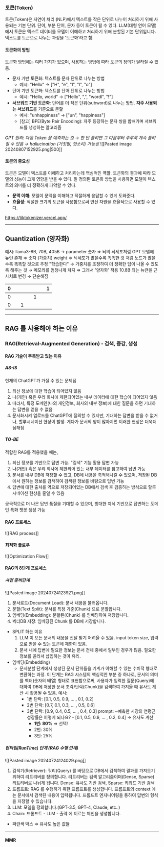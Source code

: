 ### 토큰(Token)

토큰(Token)은 자연어 처리 (NLP)에서 텍스트를 작은 단위로 나누어 처리하기 위해 사용되는 기본 단위. 단어, 부분 단어, 문자 등이 토큰이 될 수 있다.
	LLM(대형 언어 모델)에서 토큰은 텍스트 데이터를 모델이 이해하고 처리하기 위해 분할된 기본 단위입니다. 텍스트를 토큰으로 나누는 과정을 '토큰화'라고 함.


#### 토큰화의 방법

토큰화 방법에는 여러 가지가 있으며, 사용하는 방법에 따라 토큰의 정의가 달라질 수 있음.
- 문자 기반 토큰화: 텍스트를 문자 단위로 나누는 방법
	- 예시: "Hello" → ["H", "e", "l", "l", "o"]
- 단어 기반 토큰화: 텍스트를 단어 단위로 나누는 방법
	- 예시: "Hello, world" → ["Hello", ",", "wordl", "!"]
- **서브워드 기반 토큰화**: 단어를 더 작은 단위(subword)로 나누는 방법. **자주 사용되는 서브워드**를 기준으로 분할
	- 예시: "unhappiness" → ["un", "happiness"]
	- [참고] BPE(Byte Pair Encoding): 자주 등장하는 문자 쌍을 합쳐가며 서브워드를 생성하는 알고리즘 

*GPT 원리: 다음 Token 을 예측하는 것 
	→ 한 번 틀리면 그 다음부터 주루룩 계속 틀려질 수 있음
	→ hallucination (거짓말, 헛소리) 가능성*	
![[Pasted image 20240807152925.png|500]]


#### 토큰의 중요성

토큰은 모델이 텍스트를 이해하고 처리하는데 핵심적인 역할. 토큰화의 결과에 따라 모델의 성능이 크게 영향을 받을 수 있다. 잘 정의된 토큰화 방법을 사용하면 모델이 텍스트의 의미를 더 정확하게 파악할 수 있다.
- **문맥 이해**: 모델이 문맥을 이해하고 적절하게 응답할 수 있게 도와준다.
- **효율성**: 적절한 크기의 토큰을 사용함으로써 연산 자원을 효율적으로 사용할 수 있다.

https://tiktokenizer.vercel.app/


---

## Quantization (양자화)
예시: llama3-8B, 70B, 405B 
	→ parameter 숫자 
		⇒ 뇌의 뇌세포처럼 GPT 모델에 뉴런 존재 
		⇒ 숫자 (가중치) weight 
		⇒ 뇌세포가 많을수록 똑똑한 것 처럼 노드가 많을수록 똑똑할 것으로 추정 
		"학습한다" → 가중치를 조정하여 더 정확한 답이 나올 수 있도록 해주는 것 
		→ 메모리를 엄청나게 차지
	⇒ 그래서 '양자화' 적용
	10.8B 되는 뉴런을 근사치로 변경 → 단순해짐 
	
| 0   |     |     |     |     |     | 1   |
| --- | --- | --- | --- | --- | --- | --- |
| 0   |     |     |     | 1   |     |     |
| 0   |     | 1   |     |     |     |     |

---

## RAG 를 사용해야 하는 이유
### RAG(Retrieval-Augmented Generation) - 검색, 증강, 생성
#### RAG 기술이 주목받고 있는 이유

##### AS-IS
현재의 ChatGPT가 가질 수 있는 문제점
1. 최신 정보에 대한 학습이 되어있지 않음
2. 나(개인) 혹은 우리 회사에 제한되어있는 내부 데이터에 대한 학습이 되어있지 않음
3. 따라서, 특정 도메인(나의 개인정보, 회사의 내부 정보)에 대한 질문을 하면 기대하는 답변을 얻을 수 없음
4. 문서화시켜 업로드를 ChatGPT에 질의할 수 있지만, 기대하는 답변을 받을 수 없거나, 할루시네이션 현상이 발생.
   게다가 문서의 양이 많아지면 이러한 현상은 더욱더 심해짐

##### TO-BE
적합한 RAG를 적용했을 때는,
1. 최신 정보를 기반으로 답변 가능. "검색" 기능 활용 답변 가능
2. 나(개인) 혹은 우리 회사에 제한되어 있는 내부 데이터를 참고하여 답변 가능 
3. 문서를 내부 DB에 저장할 수 있고, DB에 내용을 축적해나갈 수 있으며, 저장된 DB에서 원하는 정보를 검색하여 검색된 정보를 바탕으로 답변 가능
4. 답변에 대한 출처를 역으로 저장되어있는 DB에서 검색 후 검증하는 방식으로 할루시네이션 현상을 줄일 수 있음

궁극적으로 더 나은 답변 품질을 기대할 수 있으며, 방대한 지식 기반으로 답변하는 도메인 특화 챗봇 생성 가능 


#### RAG 프로세스
![[RAG process]]


#### 최적화 플로우
![[Optimization Flow]]


#### RAG의 8단계 프로세스
##### 사전 준비단계
![[Pasted image 20240724123921.png]]
1. 문서로드(Document Load): 문서 내용을 불러옵니다.
2. 분할(Text Split): 문서를 특정 기준(Chunk) 으로 분할합니다.
3. 임베딩(Embedding): 분할된(Chunk) 를 임베딩하여 저장합니다.
4. 벡터DB 저장: 임베딩된 Chunk 를 DB에 저장합니다.

- SPLIT 하는 이유
	1. LLM 이 모든 문서의 내용을 전달 받기 어려울 수 있음. input token size, 입력으로 받을 수 있는 토큰에 제한이 있음.
	2. 문서 내에 답변에 필요한 정보는 문서 전체 중에서 일부인 경우가 많음. 필요한 정보를 골라서 삽입하는 것이 유리.
- 임베딩(Embedding)
	- 문서분할 단계에서 생성된 문서 단위들을 기계가 이해할 수 있는 수치적 형태로 변환하는 과정. 이 단계는 RAG 시스템의 핵심적인 부분 중 하나로, 문서의 의미를 벡터(숫자의 배열) 형태로 표현함으로써, 사용자가 입력한 질문(Query)에 대하여 DB에 저장한 문서 조각/단락(Chunk)을 검색하여 가져올 때 유사도 계산 시 활용될 수 있음.
	 예시:
		 - 1번 단락: [0.1, 0.5, 0.9, ... , 0.1, 0.2]
		 - 2번 단락: [0.7, 0.1, 0.3, ... , 0.5, 0.6]
		 - 3번 단락: [0.9, 0.4, 0.5, ... , 0.4, 0.3]
		prompt: ~예측한 시장의 연평균 성장률은 어떻게 되나요? - [0.1, 0.5, 0.9, ... , 0.2, 0.4]
		→ 유사도 계산
			- **1번: 80%** ⇒ 선택! 
			- 2번: 30%
			- 3번: 25%

##### 런타임(RunTime) 단계 (RAG 수행 단계) 
![[Pasted image 20240724124029.png]]
1. 검색기(Retriever): 쿼리(Query) 를 바탕으로 DB에서 검색하여 결과를 가져오기 위하여 리트리버를 정의합니다. 리트리버는 검색 알고리즘이며(Dense, Sparse) 리트리버로 나뉘게 됩니다. Dense: 유사도 기반 검색, Sparse: 키워드 기반 검색
2. 프롬프트: RAG 를 수행하기 위한 프롬프트를 생성합니다. 프롬프트의 context 에는 문서에서 검색된 내용이 입력됩니다. 프롬프트 엔지니어링을 통하여 답변의 형식을 지정할 수 있습니다.
3. LLM: 모델을 정의합니다.(GPT-3.5, GPT-4, Claude, etc..)
4. Chain: 프롬프트 - LLM - 출력 에 이르는 체인을 생성합니다.

- 파란색 박스 ⇒ 유사도 높은 값들


---

#### MMR

